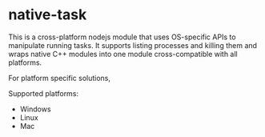 # native-task
This is a cross-platform nodejs module that uses OS-specific APIs to manipulate running tasks. It supports listing processes and killing them and wraps native C++ modules into one module cross-compatible with all platforms.

For platform specific solutions, 

Supported platforms:
* Windows
* Linux
* Mac

